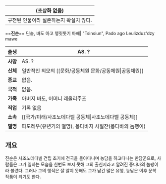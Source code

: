 | (초상화 없음)               |
| ---------------------- |
| 구전된 인물이라 실존하는지 확실치 않다. |

==**진순**==
딘슌, 바도 아고 렣릿툿기 마헤| "Tsinsiun", Pado ago Leulizduz'dzy mawe

| 출생     | AS. ?                              |
| ------ | ---------------------------------- |
| **사망** | AS. ?                              |
| **신체** | 일반적인 외모의 [[문화/공동체원 문화/공동체원\|공동체원]] |
| **종교** | 없음.                                |
| **국적** | 없음.                                |
| **가족** | 아버지 바도, 어머니 레울리주즈                  |
| **직업** | 기록 없음                              |
| **소속** | [[국가/미래/사조노데다벨 공동체\|사조노데다벨 공동체]]   |
| **별명** | 파도레우(유년기의 별명), 퐁다바지 사질잔(퐁다바의 놈팽이)  |
## 개요
진순은 사조노데다벨 건립 초기에 전국을 돌아다니며 농담을 하고다니는 만담꾼으로, 사람들은 그가 일하는 모습을 한번도 보지 못해 그의 출신지라고 알려진 퐁다바의 놈팽이라 불렀다. 그러나 그의 행적은 잘 알지 못해도 그가 남긴 많은 유행, 농담은 이후 문학 작품이 되기도 한다.